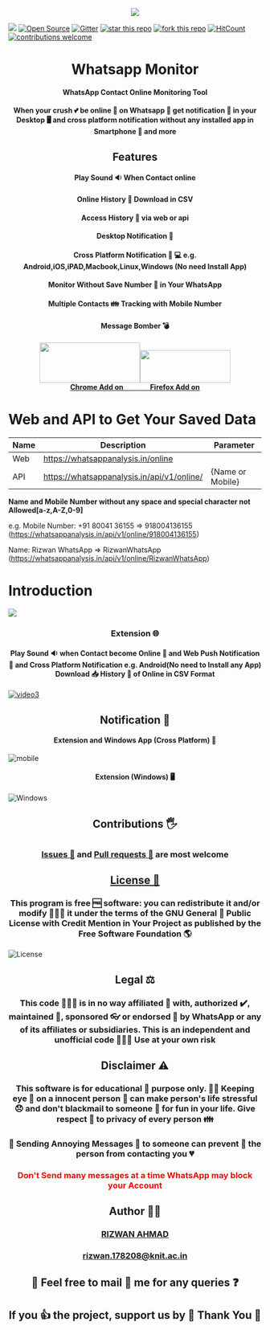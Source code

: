 <p align="center">


<img src="https://user-images.githubusercontent.com/29729380/78868276-3ef64f00-7a60-11ea-8231-9cf08908cdf6.png" >

 [![](https://img.shields.io/badge/Browser%20Extension-WhatsApp%20Online%20Monitor-green)](https://addons.mozilla.org/en-US/firefox/addon/whatsapp-online-monitor/)
     [![Open Source](https://badges.frapsoft.com/os/v1/open-source.svg?v=103)](https://opensource.org/)
              [![Gitter](https://badges.gitter.im/whatsapp-monitor/Chat.svg)](https://gitter.im/whatsapp-monitor/Chat?utm_source=badge&utm_medium=badge&utm_campaign=pr-badge)
[![star this repo](http://githubbadges.com/star.svg?user=rizwansoaib&repo=whatsapp-monitor)](https://github.com/rizwansoaib/whatsapp-monitor)
[![fork this repo](http://githubbadges.com/fork.svg?user=rizwansoaib&repo=whatsapp-monitor)](http://github.com/rizwansoaib/whatsapp-monitor/fork)
[![HitCount](http://hits.dwyl.io/rizwansoaib/whatsapp-monitor.svg)](http://hits.dwyl.io/rizwansoaib/whatsapp-monitor)
[![contributions welcome](https://img.shields.io/badge/contributions-welcome-brightgreen.svg?style=flat)](https://github.com/dwyl/esta/issues)

  
</p>




<h1 align="center" > Whatsapp Monitor </h1>
<h4 align="center">WhatsApp Contact Online Monitoring Tool</h4>


<h4 align="center" >When your crush 💕 be online 🤳 on Whatsapp 👀  get notification 🔔 in your Desktop 🖥️ and  cross platform notification without any installed app in Smartphone 📱 and more </h4>

<h2 align="center" > Features </h2>
 
 <h4 align="center">Play Sound 🔉 When Contact online</h4 >
 <h4  align="center">Online History 📜 Download in CSV</h4 >
  <h4  align="center">Access History 📡 via web or api</h4 >
  <h4  align="center">Desktop Notification 🔔</h4 >
 <h4 align="center">Cross Platform Notification 📲 💻  e.g. Android,iOS,iPAD,Macbook,Linux,Windows (No need Install App)</h4 >
 <h4  align="center">Monitor Without Save Number 🔢 in Your WhatsApp</h4 >
  <h4  align="center">Multiple Contacts 👪 Tracking with Mobile Number</h4 >
 <h4  align="center">Message Bomber 💣</h4 >
 
 
 
   <h4  align="center">
 <a href="https://chrome.google.com/webstore/detail/online-monitor/emkoflhmeegjlabodebpfbkeicjppebi/"><img src="https://user-images.githubusercontent.com/29729380/84505020-a045d300-acda-11ea-9409-48e2ce88a4a1.png" height="80" width="200"></a><a href="https://addons.mozilla.org/en-US/firefox/addon/whatsapp-online-monitor/"><img src="https://user-images.githubusercontent.com/29729380/78387807-8cf0fa00-75fd-11ea-9ef4-b49550b192ca.png" height="65" width="180"></a>
 
 
 
 
 <br> 
 <a href="https://chrome.google.com/webstore/detail/online-monitor/emkoflhmeegjlabodebpfbkeicjppebi/">Chrome Add on &nbsp&nbsp&nbsp&nbsp&nbsp&nbsp         </a><a href="https://addons.mozilla.org/en-US/firefox/addon/whatsapp-online-monitor/"> &nbsp&nbsp&nbsp&nbsp      &nbsp&nbsp Firefox Add on</a>
</h4>






# Web and API to Get Your Saved Data
Name | Description | Parameter
|---|---|---|
| Web|https://whatsappanalysis.in/online | 
| API|https://whatsappanalysis.in/api/v1/online/ | {Name or Mobile}

**Name and Mobile Number without any space and special character not Allowed[a-z,A-Z,0-9]**

e.g. Mobile Number: +91 80041 36155 =>  918004136155 (https://whatsappanalysis.in/api/v1/online/918004136155)

  Name:  Rizwan WhatsApp => RizwanWhatsApp (https://whatsappanalysis.in/api/v1/online/RizwanWhatsApp)
  







# Introduction

[![](https://user-images.githubusercontent.com/29729380/83626193-b359f400-a5b2-11ea-87c9-ab6ab2e8376f.gif)](https://www.youtube.com/watch?v=Wwp_SAwKh0g)

<h3 align="center"> Extension 🌐 </h3>
<h4 align="center"> Play Sound 🔉 when Contact become Online 🤳  and Web  Push Notification 📳 and  Cross Platform Notification e.g. Android(No need to Install any App)  Download 📥 History 📜  of Online in CSV Format</h4>

[![video3](https://user-images.githubusercontent.com/29729380/83628741-9d4e3280-a5b6-11ea-8833-e228dfd6453b.png)
](https://www.youtube.com/watch?v=Wwp_SAwKh0g)


 

<h2 align="center"> Notification 🔕 </h2>
 
   <h4 align="center">Extension and Windows App (Cross Platform) 📳</h4>
   
![mobile](https://user-images.githubusercontent.com/29729380/74177733-5384b980-4c60-11ea-8b86-a40267588194.png)
  
   <h4 align="center">Extension (Windows) 🖥️</h4>
 
 ![Windows](https://user-images.githubusercontent.com/29729380/74180771-115e7680-4c66-11ea-9939-b9eca7e4b646.png)
  
   
<h2 align="center" > Contributions 🖐️ <h2>
<h3 align="center" ><a href="https://github.com/rizwansoaib/whatsapp-monitor/issues"> Issues 🙋</a>
and <a href ="https://github.com/rizwansoaib/whatsapp-monitor/pulls"> Pull requests 📃</a> are most welcome </h3>
   
   
<h2 align="center" > <a href ="/LICENSE"> License 🧾 </a></h2>
<h3 align="center" > This program is free 🆓  software:  you can redistribute it and/or modify 👨🏻‍💻  it under the terms of 
         the GNU General 📢 Public License with Credit Mention in Your Project as published by the Free Software Foundation 🌎 </h3>

![License](https://user-images.githubusercontent.com/29729380/83224186-69c86e00-a19a-11ea-9783-37969dbf78b7.png)


<h2 align="center" > Legal ⚖️ </h2>
 <h3 align="center" >  This code 👨🏻‍💻  is in no way affiliated 🔗 with, authorized ✔️, maintained 🔀, sponsored 👓  or endorsed 👊 by WhatsApp or any of its affiliates or subsidiaries. This is an independent and unofficial code 🧑🏻‍💻 Use at your own risk </h3>
   
<h2 align="center" > Disclaimer ⚠️ </h2>
<h3 align="center" >  This software is for educational 🏫 purpose only. 🕵️‍♂️ Keeping eye 👀 on a innocent person 🙇 can make person's life stressful 😞 and don't blackmail to someone 📴 for fun in your life. Give respect 🙏 to privacy of every person 👪 </h3>
  
<h3 align="center" > 📨 Sending Annoying Messages 💋 to someone can prevent 📴 the person from contacting you 💔 </h3>
 
<h3 align="center" style="color:red">Don't Send many messages at a time WhatsApp may block your Account </h3>

   

<h2 align="center"> Author 🧑‍💻 </h2>    
<h3 align="center"> <a href="https://www.linkedin.com/in/rizwansoaib/">RIZWAN AHMAD</a> </h3>
<h3 align="center"> <a href="mailto:rizwan.178208@knit.ac.in">rizwan.178208@knit.ac.in</a>  </h3>                                    
<h2 align="center">      🤳  Feel free to mail 📨 me for any queries ❓ </h2> 
<h2 align="center"> If you 👍  the project, support us by 🌟 Thank You 🙏 </h2> 


